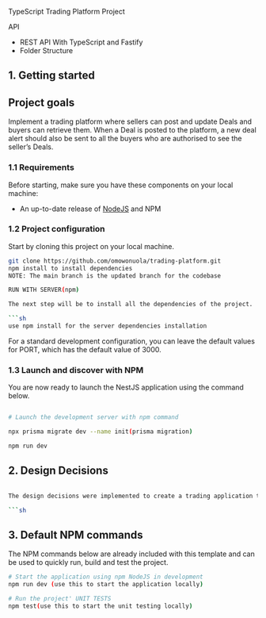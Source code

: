 TypeScript Trading Platform Project


API

- REST API With TypeScript and Fastify
- Folder Structure

## 1. Getting started
## Project goals

Implement a trading platform where sellers can post and update Deals and buyers can retrieve them. When a Deal is posted to the platform, a new deal alert should also be sent to all the buyers who are authorised to see the seller’s Deals.

### 1.1 Requirements

Before starting, make sure you have these components on your local machine:

- An up-to-date release of [NodeJS](https://nodejs.org/) and NPM

### 1.2 Project configuration

Start by cloning this project on your local machine.

``` sh
git clone https://github.com/omowonuola/trading-platform.git
npm install to install dependencies
NOTE: The main branch is the updated branch for the codebase

RUN WITH SERVER(npm)

The next step will be to install all the dependencies of the project.

```sh
use npm install for the server dependencies installation
```

For a standard development configuration, you can leave the default values for PORT, which has the default value of 3000.

### 1.3 Launch and discover with NPM

You are now ready to launch the NestJS application using the command below.

```sh

# Launch the development server with npm command

npx prisma migrate dev --name init(prisma migration)

npm run dev

```

## 2. Design Decisions

```sh

The design decisions were implemented to create a trading application that is scalable, secure, and efficient. Using the model that helps to accommodate a large number of deal records, the application efficiently implemented a trading platform where sellers can post and update deals and buyers can retrieve them. When a deal is posted to the platform, a new deal alert is sent to all the buyers who are authorised to see the seller’s Deals.

```sh

```

## 3. Default NPM commands

The NPM commands below are already included with this template and can be used to quickly run, build and test the project.

```sh
# Start the application using npm NodeJS in development
npm run dev (use this to start the application locally)

# Run the project' UNIT TESTS
npm test(use this to start the unit testing locally)
```

```
